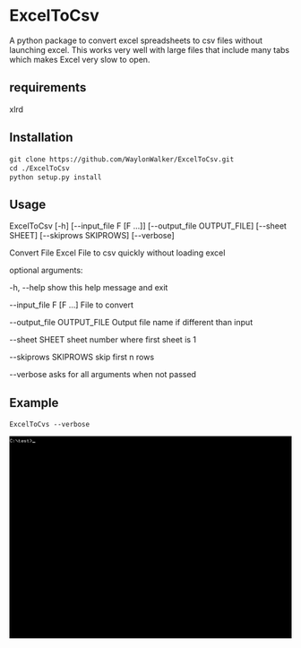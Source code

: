 # ExcelToCsv
A python package to convert excel spreadsheets to csv files without launching excel.  This works very well with large files that include many tabs which makes Excel very slow to open.

## requirements
xlrd

## Installation

```
git clone https://github.com/WaylonWalker/ExcelToCsv.git
cd ./ExcelToCsv
python setup.py install
```

## Usage
ExcelToCsv [-h] [--input_file F [F ...]] [--output_file OUTPUT_FILE]
                  [--sheet SHEET] [--skiprows SKIPROWS] [--verbose]

Convert File Excel File to csv quickly without loading excel

optional arguments:

  -h, --help            show this help message and exit
  
  --input_file F [F ...] File to convert
                        
  --output_file OUTPUT_FILE
                        Output file name if different than input
                        
  --sheet SHEET         sheet number where first sheet is 1
  
  --skiprows SKIPROWS   skip first n rows
  
  --verbose             asks for all arguments when not passed
  
## Example

```
ExcelToCvs --verbose
```

![example](example.gif)


